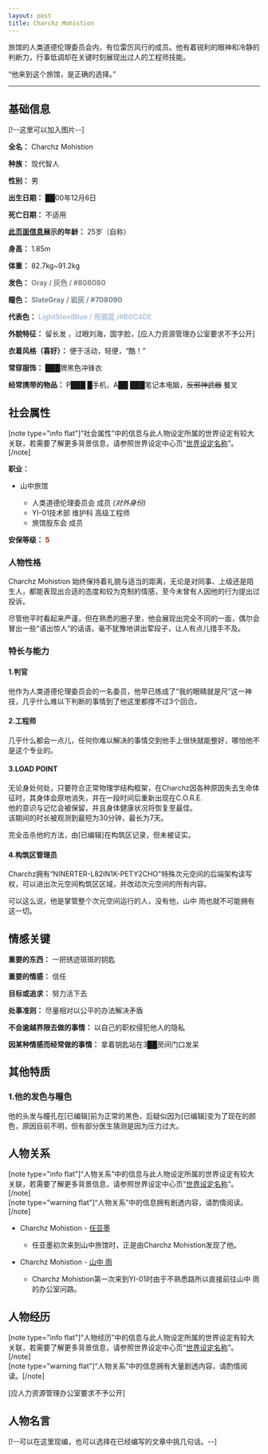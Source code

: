 ```yaml
---
layout: post
title: Charchz Mohistion
---
```



<p>旅馆的人类道德伦理委员会内，有位雷厉风行的成员。他有着锐利的眼神和冷静的判断力，行事低调却在关键时刻展现出过人的工程师技能。</p><p>“他来到这个旅馆，是正确的选择。”</p><hr><h2>基础信息</h2><p>[!--这里可以加入图片--]</p><p><strong>全名：</strong> Charchz Mohistion</p><p><strong>种族：</strong> 现代智人</p><p><strong>性别：</strong> 男</p><p><strong>出生日期：</strong> ██00年12月6日</p><p><strong>死亡日期：</strong> 不适用</p><p><strong><u>此页面信息</u>展示的年龄：</strong> 25岁（自称）</p><p><strong>身高：</strong> 1.85m</p><p><strong>体重：</strong> 82.7kg~91.2kg</p><p><strong>发色：</strong>  <span style="color:#808080;font-weight:bold;"> Gray / 灰色 / #808080 </span></p><p><strong>瞳色：</strong> <span style="color:#708090;font-weight:bold;">SlateGray / 岩灰 / #708090</span></p><p><strong>代表色：</strong> <span style="color:#B0C4DE;font-weight:bold;">LightSteelBlue / 亮钢蓝    /#B0C4DE</span></p><p><strong>外貌特征：</strong> 留长发 ，过眼刘海，国字脸，[应人力资源管理办公室要求不予公开]</p><p><strong>衣着风格（喜好）：</strong> 便于活动，轻便，“酷！”</p><p><strong>常穿服饰：</strong> ███牌黑色冲锋衣</p><p><strong>经常携带的物品：</strong> P███ █手机，A██ ███笔记本电脑，<del>反邪神武器</del> 餐叉</p><h2>社会属性</h2><p>[note type="info flat"]“社会属性”中的信息与此人物设定所属的世界设定有较大关联，若需要了解更多背景信息，请参照世界设定中心页“<a href="/index.php/worldsetting/xxx.html">世界设定名称</a>”。[/note]</p><p><strong>职业：</strong></p><ul><li><p>山中旅馆</p><ul><li>人类道德伦理委员会 成员 <em>(对外身份)</em></li><li>YI-01技术部 维护科 高级工程师</li><li><span class="text-mask">旅馆股东会 成员</span></li></ul></li></ul><p><strong>安保等级：</strong> <span style="color:#cc1b00;font-weight:bold;">5</span></p><h3>人物性格</h3><p>Charchz Mohistion 始终保持着礼貌与适当的距离，无论是对同事、上级还是陌生人，都能表现出合适的态度和较为克制的情感，至今未曾有人因他的行为提出过投诉。</p><p>尽管他平时看起来严谨，但在熟悉的圈子里，他会展现出完全不同的一面，偶尔会冒出一些“语出惊人”的话语，毫不犹豫地讲出荤段子，让人有点儿措手不及。</p><h3>特长与能力</h3><h4>1.判官</h4><p>他作为人类道德伦理委员会的一名委员，他早已练成了“我的眼睛就是尺”这一神技，几乎什么难以下判断的事情到了他这里都撑不过3个回合。</p><h4>2.工程师</h4><p>几乎什么都会一点儿，任何你难以解决的事情交到他手上很快就能整好，哪怕他不是这个专业的。</p><h4>3.LOAD POINT</h4><p>无论身处何处，只要符合正常物理学结构框架，在Charchz因各种原因失去生命体征时，其身体会原地消失，并在一段时间后重新出现在C.O.R.E.<br>他的意识与记忆会被保留，并且身体健康状况将恢复至最佳。<br>该期间的时长被观测到最短为30分钟，最长为7天。</p><p>完全击杀他的方法，由[已编辑]在构筑区记录，但未被证实。</p><h4>4.构筑区管理员</h4><p>Charchz拥有“NINERTER-L82IN1K-PETY2CHO"特殊次元空间的后端架构读写权，可以进出次元空间构筑区区域，并改动次元空间的所有内容。</p><p>可以这么说，他是掌管整个次元空间运行的人，没有他，山中 雨也就不可能拥有这一切。</p><h2>情感关键</h2><p><strong>重要的东西：</strong> 一把锈迹斑斑的钥匙</p><p><strong>重要的情感：</strong> 信任</p><p><strong>目标或追求：</strong> 努力活下去</p><p><strong>处事准则：</strong> 尽量相对以公平的办法解决矛盾</p><p><strong>不会逾越界限去做的事情：</strong> 以自己的职权侵犯他人的隐私</p><p><strong>因某种情感而经常做的事情：</strong> 拿着钥匙站在3██房间门口发呆</p><h2>其他特质</h2><h3>1.他的发色与瞳色</h3><p>他的头发与瞳孔在[已编辑]前为正常的黑色，后疑似因为[已编辑]变为了现在的颜色，原因目前不明，但有部分医生猜测是因为压力过大。</p><h2>人物关系</h2><p>[note type="info flat"]“人物关系”中的信息与此人物设定所属的世界设定有较大关联，若需要了解更多背景信息，请参照世界设定中心页“<a href="/index.php/worldsetting/xxx.html">世界设定名称</a>”。[/note]<br>[note type="warning flat"]“人物关系”中的信息拥有剧透内容，请酌情阅读。[/note]</p><ul><li><p>Charchz Mohistion - <a href="/index.php/character/rymingenu.html">任亚墨</a></p><ul><li>任亚墨初次来到山中旅馆时，正是由Charchz Mohistion发现了他。</li></ul></li><li><p>Charchz Mohistion - <a href="/index.php/character/yamanaka-ame.html">山中 雨</a></p><ul><li>Charchz Mohistion第一次来到YI-01时由于不熟悉路所以直接前往山中 雨的办公室问路。</li></ul></li></ul><h2>人物经历</h2><p>[note type="info flat"]“人物经历”中的信息与此人物设定所属的世界设定有较大关联，若需要了解更多背景信息，请参照世界设定中心页“<a href="/index.php/worldsetting/xxx.html">世界设定名称</a>”。[/note]<br>[note type="warning flat"]“人物关系”中的信息拥有大量剧透内容，请酌情阅读。[/note]</p><p>[应人力资源管理办公室要求不予公开]</p><h2>人物名言</h2><p>[!--可以在这里现编，也可以选择在已经编写的文章中挑几句话。--]</p>

